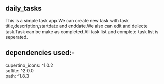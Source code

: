 ## daily_tasks
This is a simple task app.We can create new task with task title,description,startdate and enddate.We also can edit and delecte task.Task can be make as completed.All task list and complete task list is seperated.

## dependencies used:-
  cupertino_icons: ^1.0.2  
  sqflite: ^2.0.0  
  path: ^1.8.3  

